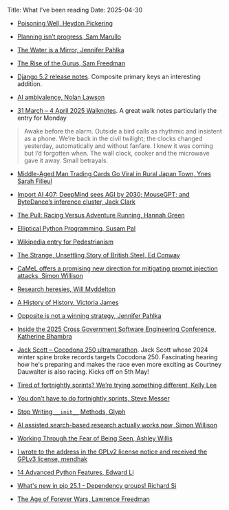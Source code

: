 Title: What I've been reading
Date: 2025-04-30

- [Poisoning Well, Heydon Pickering](https://heydonworks.com/article/poisoning-well/) 

- [Planning isn’t progress, Sam Marullo](https://www.eatingpolicy.com/p/planning-isnt-progress)

- [The Water is a Mirror, Jennifer Pahlka](https://www.eatingpolicy.com/p/the-water-is-a-mirror) 

- [The Rise of the Gurus, Sam Freedman](https://samf.substack.com/p/the-rise-of-the-gurus)

- [Django 5.2 release notes](https://docs.djangoproject.com/en/5.2/releases/5.2/). Composite primary keys an interesting addition.

- [AI ambivalence, Nolan Lawson](https://nolanlawson.com/2025/04/02/ai-ambivalence/)

- [31 March – 4 April 2025 Walknotes](https://walknotes.com/). A great walk notes particularly the entry for Monday
> Awake before the alarm. Outside a bird calls as rhythmic and insistent as a phone. We’re back in the civil twilight; the clocks changed yesterday, automatically and without fanfare. I knew it was coming but I’d forgotten when. The wall clock, cooker and the microwave gave it away. Small betrayals.

- [Middle-Aged Man Trading Cards Go Viral in Rural Japan Town, Ynes Sarah Filleul](https://www.tokyoweekender.com/entertainment/middle-aged-man-trading-cards-go-viral-in-japan/)

- [Import AI 407: DeepMind sees AGI by 2030; MouseGPT; and ByteDance’s inference cluster, Jack Clark](https://jack-clark.net/2025/04/07/import-ai-407-deepmind-sees-agi-by-2030-mousegpt-and-bytedances-inference-cluster/) 

- [The Pull: Racing Versus Adventure Running, Hannah Green](https://www.irunfar.com/the-pull-racing-versus-adventure-running)

- [Elliptical Python Programming, Susam Pal](https://susam.net/elliptical-python-programming.html)

- [Wikipedia entry for Pedestrianism](https://en.wikipedia.org/wiki/Pedestrianism) 

- [The Strange, Unsettling Story of British Steel, Ed Conway](https://edconway.substack.com/p/the-strange-unsettling-story-of-british)

- [CaMeL offers a promising new direction for mitigating prompt injection attacks, Simon Willison](https://simonwillison.net/2025/Apr/11/camel/#atom-everything) 

- [Research heresies, Will Myddelton](https://www.myddelton.co.uk/blog/research-heresies) 

- [A History of History, Victoria James](https://www.alumni.cam.ac.uk/magazine/issue-104/a-history-of-history) 

- [Opposite is not a winning strategy, Jennifer Pahlka](https://www.eatingpolicy.com/p/opposite-is-not-a-winning-strategy) 

- [Inside the 2025 Cross Government Software Engineering Conference, Katherine Bhambra](https://cddo.blog.gov.uk/2025/04/17/inside-the-2025-cross-government-software-engineering-conference/) 

- [Jack Scott – Cocodona 250 ultramarathon](https://www.inov8.com/blog/post/jack-scott-cocodona-250-ultramarathon). 
Jack Scott whose 2024 winter spine broke records targets Cocodona 250. Fascinating hearing how he's preparing and 
makes the race even more exciting as Courtney Dauwalter is also racing. Kicks off on 5th May!

- [Tired of fortnightly sprints? We’re trying something different, Kelly Lee](https://medium.com/@kellyleeGDS/tired-of-fortnightly-sprints-were-trying-something-different-add529ac7d8b)

- [You don’t have to do fortnightly sprints, Steve Messer](https://boringmagi.cc/2025/04/16/you-dont-have-to-do-fortnightly-sprints/) 

- [Stop Writing `__init__` Methods, Glyph](https://blog.glyph.im/2025/04/stop-writing-init-methods.html) 

- [AI assisted search-based research actually works now, Simon Willison](https://simonwillison.net/2025/Apr/21/ai-assisted-search/) 

- [Working Through the Fear of Being Seen, Ashley Willis](https://ashley.dev/posts/fear-of-being-seen/) 

- [I wrote to the address in the GPLv2 license notice and received the GPLv3 license, mendhak](https://code.mendhak.com/gpl-v2-address-letter/)

- [14 Advanced Python Features, Edward Li](https://blog.edward-li.com/tech/advanced-python-features/#1-typing-overloads)

- [What's new in pip 25.1 - Dependency groups! Richard Si](https://ichard26.github.io/blog/2025/04/whats-new-in-pip-25.1/) 

- [The Age of Forever Wars, Lawrence Freedman](https://samf.substack.com/p/the-age-of-forever-wars)
